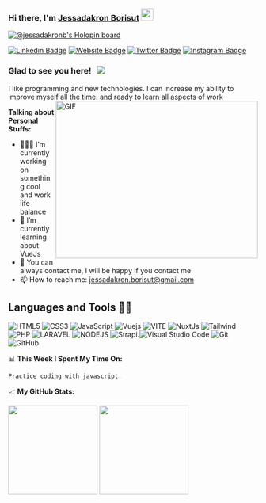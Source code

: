 
### Hi there, I'm <a href="https://jessadakron-portfolio.pages.dev/" target="_blank">Jessadakron Borisut</a> <img src="https://media.giphy.com/media/hvRJCLFzcasrR4ia7z/giphy.gif" width="25px">

[![@jessadakronb's Holopin board](https://holopin.me/jessadakronb)](https://holopin.io/@jessadakronb)


[![Linkedin Badge](https://img.shields.io/badge/-LinkedIn-0e76a8?style=flat-square&logo=Linkedin&logoColor=white)](http://linkedin.com/in/jessadakron-borisut-724b70229)
[![Website Badge](https://img.shields.io/badge/Website-3b5998?style=flat-square&logo=google-chrome&logoColor=white)](http://www.jessadakron.info/)
[![Twitter Badge](https://img.shields.io/badge/-Twitter-00acee?style=flat-square&logo=Twitter&logoColor=white)](https://twitter.com/jessadakronrose)
[![Instagram Badge](https://img.shields.io/badge/-Instagram-e4405f?style=flat-square&logo=Instagram&logoColor=white)](https://instagram.com/paojsd/)

### Glad to see you here! &nbsp; ![](https://visitor-badge.glitch.me/badge?page_id=jessadakronb.jessadakronb)

I like programming and new technologies. I can increase my ability to improve myself all the time. and ready to learn all aspects of work
<img align="right" alt="GIF" src="https://github.com/Gapur/Gapur/blob/master/coding.gif?raw=true" width="408" height="318" />

**Talking about Personal Stuffs:**

- 👨🏻‍💻 I’m currently working on something cool and work life balance
- 🚀 I’m currently learning about VueJs
- 💬 You can always contact me, I will be happy if you contact me
- 📫 How to reach me: jessadakron.borisut@gmail.com

## Languages and Tools 👩‍💻
![HTML5](https://img.shields.io/badge/html5-%23E34F26.svg?style=for-the-badge&logo=html5&logoColor=white)
![CSS3](https://img.shields.io/badge/css3-%231572B6.svg?style=for-the-badge&logo=css3&logoColor=white)
![JavaScript](https://img.shields.io/badge/javascript-%23323330.svg?style=for-the-badge&logo=javascript&logoColor=%23F7DF1E)
![Vuejs](https://img.shields.io/badge/Vue.js-35495E?style=for-the-badge&logo=vuedotjs&logoColor=4FC08D)
![VITE](https://img.shields.io/badge/Vite-B73BFE?style=for-the-badge&logo=vite&logoColor=FFD62E)
![NuxtJs](https://img.shields.io/badge/nuxt.js-00C58E?style=for-the-badge&logo=nuxtdotjs&logoColor=white)
![Tailwind](https://img.shields.io/badge/Tailwind_CSS-38B2AC?style=for-the-badge&logo=tailwind-css&logoColor=white)
![PHP](https://img.shields.io/badge/PHP-777BB4?style=for-the-badge&logo=php&logoColor=white)
![LARAVEL](https://img.shields.io/badge/Laravel-FF2D20?style=for-the-badge&logo=laravel&logoColor=white)
![NODEJS](https://img.shields.io/badge/Node.js-339933?style=for-the-badge&logo=nodedotjs&logoColor=white)
![Strapi](https://img.shields.io/badge/strapi-2e7eea?style=for-the-badge&logo=strapi&logoColor=white).![Visual Studio Code](https://img.shields.io/badge/Visual%20Studio%20Code-0078d7.svg?style=for-the-badge&logo=visual-studio-code&logoColor=white)
![Git](https://img.shields.io/badge/git-%23F05033.svg?style=for-the-badge&logo=git&logoColor=white)
![GitHub](https://img.shields.io/badge/github-%23121011.svg?style=for-the-badge&logo=github&logoColor=white)
</br>

📊 **This Week I Spent My Time On:**
<!--START_SECTION:waka-->
```text
Practice coding with javascript.
```
<!--END_SECTION:waka-->

📈 **My GitHub Stats:**

<p>
  <img height="180em" src="https://github-readme-stats.vercel.app/api?username=jessadakronb&show_icons=true&hide_border=true&&count_private=true&include_all_commits=true" />
  <img height="180em" src="https://github-readme-stats.vercel.app/api/top-langs/?username=jessadakronb&exclude_repo=KNN-Image-Classification&show_icons=true&hide_border=true&layout=compact&langs_count=8"/>
</p>
